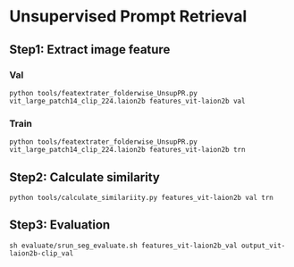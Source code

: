 # Unsupervised Prompt Retrieval

## Step1: Extract image feature
### Val
```
python tools/featextrater_folderwise_UnsupPR.py vit_large_patch14_clip_224.laion2b features_vit-laion2b val
```

### Train
```
python tools/featextrater_folderwise_UnsupPR.py vit_large_patch14_clip_224.laion2b features_vit-laion2b trn
```

## Step2: Calculate similarity
```
python tools/calculate_similariity.py features_vit-laion2b val trn
```

## Step3: Evaluation
```
sh evaluate/srun_seg_evaluate.sh features_vit-laion2b_val output_vit-laion2b-clip_val
```
